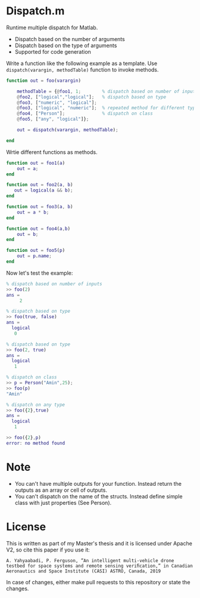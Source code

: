 # Dispatch.m
 Runtime multiple dispatch for Matlab.

- Dispatch based on the number of arguments
- Dispatch based on the type of arguments
- Supported for code generation


Write a function like the following example as a template. Use `dispatch(varargin, methodTable)` function to invoke methods.
```matlab
function out = foo(varargin)

    methodTable = {@foo1, 1;        % dispatch based on number of inputs
    @foo2, ["logical","logical"];   % dispatch based on type
    @foo3, ["numeric", "logical"];
    @foo3, ["logical", "numeric"];  % repeated method for different type
    @foo4, ["Person"];              % dispatch on class
    @foo5, ["any", "logical"]};             

    out = dispatch(varargin, methodTable);

end
```

Wrtie different functions as methods.

```matlab
function out = foo1(a)
    out = a;
end

function out = foo2(a, b)
   out = logical(a && b);
end

function out = foo3(a, b)
    out = a * b;
end

function out = foo4(a,b)
    out = b;
end

function out = foo5(p)
    out = p.name;
end
```

Now let's test the example:
```matlab
% dispatch based on number of inputs
>> foo(2)
ans =
     2
```
```matlab
% dispatch based on type
>> foo(true, false)
ans =
  logical
   0
```
```matlab
% dispatch based on type
>> foo(2, true)
ans =
  logical
   1
```
```matlab
% dispatch on class
>> p = Person("Amin",25);
>> foo(p)
"Amin"
```
```matlab
% dispatch on any type
>> foo({2},true)
ans =
  logical
   1
```
```matlab
>> foo({2},p)
error: no method found
```

# Note
- You can't have multiple outputs for your function. Instead return the outputs as an array or cell of outputs.
- You can't dispatch on the name of the structs. Instead define simple class with just properties (See Person).

# License
This is written as part of my Master's thesis and it is licensed under Apache V2, so cite this paper if you use it:
```
A. Yahyaabadi, P. Ferguson, ”An intelligent multi-vehicle drone testbed for space systems and remote sensing veriﬁcation,” in Canadian Aeronautics and Space Institute (CASI) ASTRO, Canada, 2019
```
In case of changes, either make pull requests to this repository or state the changes.
